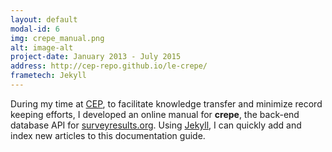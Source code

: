 ```yaml
---
layout: default
modal-id: 6
img: crepe_manual.png
alt: image-alt
project-date: January 2013 - July 2015
address: http://cep-repo.github.io/le-crepe/
frametech: Jekyll
---
```


During my time at [CEP](http://www.effectivephilanthropy.org), to facilitate knowledge transfer and minimize record keeping efforts, I developed an online manual for **crepe**, the back-end database API for [surveyresults.org](https://www.surveyresults.org). Using [Jekyll](http://jekyllrb.com/), I can quickly add and index new articles to this documentation guide.